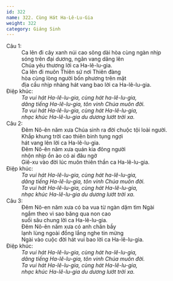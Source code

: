 ```yaml
---
id: 322
name: 322. Cùng Hát Ha-Lê-Lu-Gia
weight: 322
category: Giáng Sinh
---
```

<dl><dt>Câu 1:</dt><dd data-verse="1"> Ca lên đi cây xanh núi cao sông dài hòa cùng ngàn nhịp <br/>sóng trên đại dương, ngân vang dâng lên <br/>Chúa yêu thương lời ca Ha-lê-lu-gia. <br/>Ca lên đi muôn Thiên sứ nơi Thiên đàng <br/>hòa cùng lòng người bốn phương trên mặt <br/>địa cầu nhịp nhàng hát vang bao lời ca Ha-lê-lu-gia. </dd><dt>Điệp khúc:</dt><dd data-chorus="1"><em>Ta vui hát Ha-lê-lu-gia, cùng hát ha-lê-lu-gia, <br/>dâng tiếng Ha-lê-lu-gia, tôn vinh Chúa muôn đời. <br/>Ta vui hát Ha-lê-lu-gia, cùng hát Ha-lê-lu-gia, <br/>nhạc khúc Ha-lê-lu-gia du dương lướt trời xa. </em></dd><dt>Câu 2:</dt><dd data-verse="2">Đêm Nô-ên năm xưa Chúa sinh ra đời chuộc tội loài người. <br/>Khắp khung trời cao thiên binh tụng ngợi <br/>hát vang lên lời ca Ha-lê-lu-gia. <br/>Đêm Nô-ên năm xưa quán kia đông người <br/>nhộn nhịp ồn ào có ai đâu ngờ <br/> Giê-xu vào đời lúc muôn thiên thần ca Ha-lê-lu-gia. </dd><dt>Điệp khúc:</dt><dd data-chorus="1"><em>Ta vui hát Ha-lê-lu-gia, cùng hát ha-lê-lu-gia, <br/>dâng tiếng Ha-lê-lu-gia, tôn vinh Chúa muôn đời. <br/>Ta vui hát Ha-lê-lu-gia, cùng hát Ha-lê-lu-gia, <br/>nhạc khúc Ha-lê-lu-gia du dương lướt trời xa. </em></dd><dt>Câu 3:</dt><dd data-verse="3">Đêm Nô-en năm xưa có ba vua từ ngàn dặm tìm Ngài <br/>ngắm theo vì sao băng qua non cao <br/>suối sâu chung lời ca Ha-lê-lu-gia. <br/>Đêm Nô-ên năm xưa có anh chăn bầy <br/>lạnh lùng ngoài đồng lắng nghe tin mừng <br/>Ngài vào cuộc đời hát vui bao lời ca Ha-lê-lu-gia. </dd><dt>Điệp khúc:</dt><dd data-chorus="1"><em>Ta vui hát Ha-lê-lu-gia, cùng hát ha-lê-lu-gia, <br/>dâng tiếng Ha-lê-lu-gia, tôn vinh Chúa muôn đời. <br/>Ta vui hát Ha-lê-lu-gia, cùng hát Ha-lê-lu-gia, <br/>nhạc khúc Ha-lê-lu-gia du dương lướt trời xa. </em></dd></dl>
